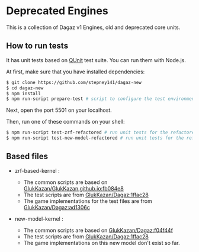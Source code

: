# Deprecated Engines

This is a collection of Dagaz v1 Engines, old and deprecated core units.

## How to run tests

It has unit tests based on [QUnit](https://qunitjs.com/) test suite. You can run them with Node.js.

At first, make sure that you have installed dependencies:

```bash
$ git clone https://github.com/stepney141/dagaz-new
$ cd dagaz-new
$ npm install
$ npm run-script prepare-test # script to configure the test environment.
```

Next, open the port 5501 on your localhost.

Then, run one of these commands on your shell:

```bash
$ npm run-script test-zrf-refactored # run unit tests for the refactored zrf-based kernel
$ npm run-script test-new-model-refactored # run unit tests for the refactored new-model kernel
```

## Based files

- zrf-based-kernel :
  - The common scripts are based on [GlukKazan/GlukKazan.github.io:fb084e8](https://github.com/GlukKazan/GlukKazan.github.io/blob/fb084e880915b0410b21f3190a3c9e2a86a79ce9/common-scripts)
  - The test scripts are from [GlukKazan/Dagaz:1ffac28](https://github.com/GlukKazan/Dagaz/tree/1ffac284ea075f68eb193187c1c88038cf89940f/tests)
  - The game implementations for the test files are from [GlukKazan/Dagaz:ad1306c](https://github.com/GlukKazan/Dagaz/tree/ad1306c7cb9f7a906237767f5413fb1057778c22/src/debug/games)

- new-model-kernel :
  - The common scripts are based on [GlukKazan/Dagaz:f04f44f](https://github.com/GlukKazan/Dagaz/blob/f04f44fb6d4967076f19648fd290236ab511a0ff/src/debug/kernel)
  - The test scripts are from [GlukKazan/Dagaz:1ffac28](https://github.com/GlukKazan/Dagaz/tree/1ffac284ea075f68eb193187c1c88038cf89940f/tests)
  - The game implementations on this new model don't exist so far.
